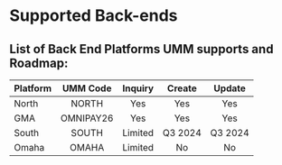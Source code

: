 # Supported Back-ends

## List of Back End Platforms UMM supports and Roadmap:
| Platform |     UMM Code     | Inquiry | Create | Update |
|----------|:----------------:|:-------:|:------:|:------:|
| North    |      NORTH       |   Yes   |  Yes   |  Yes   |
| GMA      |    OMNIPAY26     |   Yes   |  Yes   |  Yes   |
| South    |      SOUTH       | Limited |Q3 2024 |Q3 2024 |
| Omaha    |      OMAHA       | Limited |   No   |   No   |